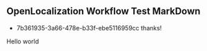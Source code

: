 ## OpenLocalization Workflow Test MarkDown
* 7b361935-3a66-478e-b33f-ebe5116959cc 
thanks!

Hello world